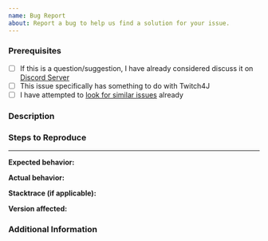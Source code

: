 ```yaml
---
name: Bug Report
about: Report a bug to help us find a solution for your issue.
---
```


<!--
	Thanks to using Twitch4J. Please do not ask questions here, join us on our discord server instead: https://discord.gg/FQ5vgW3
-->

### Prerequisites
* [ ] If this is a question/suggestion, I have already considered discuss it on [Discord Server](https://discord.gg/FQ5vgW3)
* [ ] This issue specifically has something to do with Twitch4J
* [ ] I have attempted to [look for similar issues](https://github.com/twitch4j/twitch4j/issues) already

### Description
<!--
	Please give a general desciprtion of your bug. The more information you provide, the easier it will be for us to find a solution.
	If you provide codes or stacktraces, consider adding them using tripple backquotes '```' in between.
-->

### Steps to Reproduce
<!-- 
	Your reproduction steps. What you need to reproduce. Step by step explain it.
	
	ex.
	
1. [First step]
2. [Second step]
-->

---

**Expected behavior:** 
<!-- What was supposed to happen -->

**Actual behavior:** 
<!-- What actually happened -->

**Stacktrace (if applicable):** 
<!-- link to the stacktrace or block code using tipple backquotes -->

**Version affected:** 
<!-- The version/commit you are using -->

### Additional Information 
<!-- Any other information that may be able to help me with the problem. Remove them it is not necercarly. -->